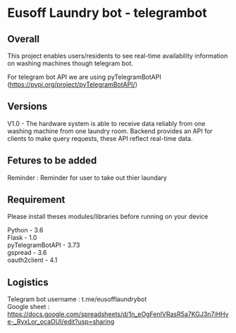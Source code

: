 
# Eusoff Laundry bot - telegrambot

## Overall
This project enables users/residents to see real-time availability information on washing machines though telegram bot.

For telegram bot API we are using pyTelegramBotAPI (https://pypi.org/project/pyTelegramBotAPI/)


## Versions 

V1.0 - The hardware system is able to receive data reliably from one washing machine from one laundry room. Backend provides an API for clients to make query requests, these API reflect real-time data.

## Fetures to be added

Reminder : Reminder for user to take out thier laundary 

## Requirement 

Please install theses modules/libraries before running on your device 

Python - 3.6 \
Flask - 1.0 \
pyTelegramBotAPI - 3.73 \
gspread - 3.6 \
oauth2client - 4.1 


## Logistics 

Telegram bot username : t.me/eusofflaundrybot \
Google sheet : https://docs.google.com/spreadsheets/d/1n_eOgFenIVRasR5a7KGJ3n7iHHve-_RyxLor_ocaOUI/edit?usp=sharing